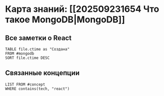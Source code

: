 # Карта знаний: [[202509231654 Что такое MongoDB|MongoDB]] 

## Все заметки о React
```dataview
TABLE file.ctime as "Создана"
FROM #mongodb 
SORT file.ctime DESC
```

## Связанные концепции
```dataview
LIST FROM #concept
WHERE contains(tech, "react")
```